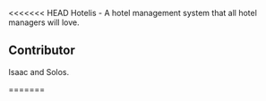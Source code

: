 
<<<<<<< HEAD
Hotelis - A hotel management system that all hotel managers will love.
## Contributor
Isaac and Solos.



=======
